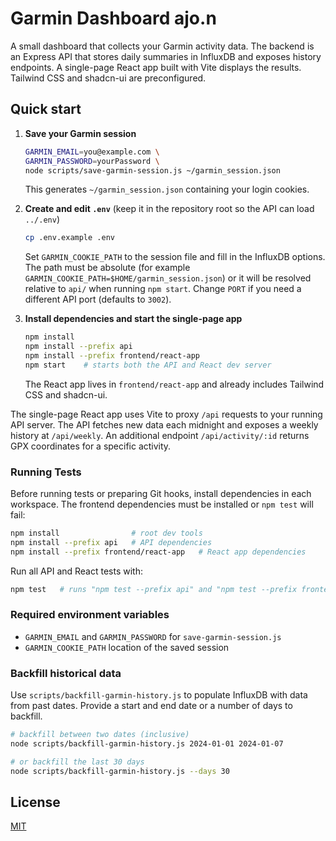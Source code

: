 # Garmin Dashboard ajo.n

A small dashboard that collects your Garmin activity data. The backend is an Express API that stores daily summaries in InfluxDB and exposes history endpoints. A single-page React app built with Vite displays the results. Tailwind CSS and shadcn-ui are preconfigured.

## Quick start

1. **Save your Garmin session**

   ```bash
   GARMIN_EMAIL=you@example.com \
   GARMIN_PASSWORD=yourPassword \
   node scripts/save-garmin-session.js ~/garmin_session.json
   ```

   This generates `~/garmin_session.json` containing your login cookies.

2. **Create and edit `.env`** (keep it in the repository root so the API can load `../.env`)

   ```bash
   cp .env.example .env
   ```

   Set `GARMIN_COOKIE_PATH` to the session file and fill in the InfluxDB
   options. The path must be absolute (for example
   `GARMIN_COOKIE_PATH=$HOME/garmin_session.json`) or it will be resolved
   relative to `api/` when running `npm start`. Change `PORT` if you need a
   different API port (defaults to `3002`).

3. **Install dependencies and start the single-page app**

   ```bash
   npm install
   npm install --prefix api
   npm install --prefix frontend/react-app
   npm start    # starts both the API and React dev server
   ```

   The React app lives in `frontend/react-app` and already includes Tailwind CSS and shadcn-ui.

The single-page React app uses Vite to proxy `/api` requests to your running API server. The API fetches new data each midnight and exposes a weekly history at `/api/weekly`.
An additional endpoint `/api/activity/:id` returns GPX coordinates for a specific activity.

### Running Tests

Before running tests or preparing Git hooks, install dependencies in each
workspace. The frontend dependencies must be installed or `npm test` will fail:

```bash
npm install                # root dev tools
npm install --prefix api   # API dependencies
npm install --prefix frontend/react-app   # React app dependencies
```

Run all API and React tests with:

```bash
npm test   # runs "npm test --prefix api" and "npm test --prefix frontend/react-app"
```

### Required environment variables

- `GARMIN_EMAIL` and `GARMIN_PASSWORD` for `save-garmin-session.js`
- `GARMIN_COOKIE_PATH` location of the saved session

### Backfill historical data

Use `scripts/backfill-garmin-history.js` to populate InfluxDB with data from
past dates. Provide a start and end date or a number of days to backfill.

```bash
# backfill between two dates (inclusive)
node scripts/backfill-garmin-history.js 2024-01-01 2024-01-07

# or backfill the last 30 days
node scripts/backfill-garmin-history.js --days 30
```

## License

[MIT](LICENSE)
